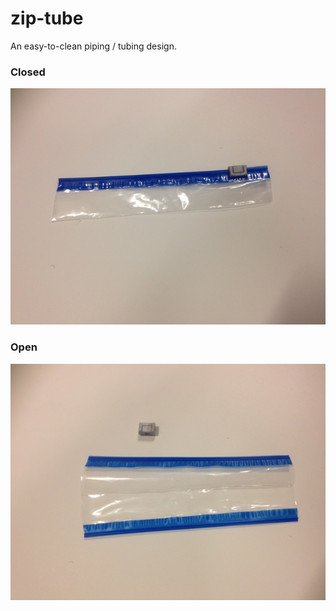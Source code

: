 zip-tube
========

An easy-to-clean piping / tubing design.

### Closed

<img src="https://raw.githubusercontent.com/dwblair/zip-tube/master/ziptube-closed.jpg">

### Open

<img src="https://raw.githubusercontent.com/dwblair/zip-tube/master/ziptube-open.jpg">

